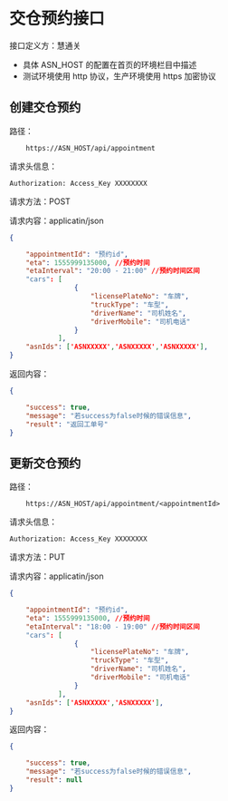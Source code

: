 # 交仓预约接口

接口定义方：慧通关

- 具体 ASN_HOST 的配置在首页的环境栏目中描述
- 测试环境使用 http 协议，生产环境使用 https 加密协议

## 创建交仓预约

路径：

```
    https://ASN_HOST/api/appointment
```

请求头信息：

```
Authorization: Access_Key XXXXXXXX
```

请求方法：POST

请求内容：applicatin/json

```json
{

	"appointmentId": "预约id",
	"eta": 1555999135000, //预约时间
	"etaInterval": "20:00 - 21:00" //预约时间区间
	"cars": [
				{
					"licensePlateNo": "车牌",
					"truckType": "车型",
					"driverName": "司机姓名",
					"driverMobile": "司机电话"
				}
			],
	"asnIds": ['ASNXXXXX','ASNXXXXX','ASNXXXXX'],
}
```

返回内容：

```json
{

    "success": true,
    "message": "若success为false时候的错误信息",
	"result": "返回工单号"
}
```

## 更新交仓预约


路径：

```
    https://ASN_HOST/api/appointment/<appointmentId>
```

请求头信息：

```
Authorization: Access_Key XXXXXXXX
```

请求方法：PUT

请求内容：applicatin/json

```json
{

	"appointmentId": "预约id",
	"eta": 1555999135000, //预约时间
	"etaInterval": "18:00 - 19:00" //预约时间区间
	"cars": [
				{
					"licensePlateNo": "车牌",
					"truckType": "车型",
					"driverName": "司机姓名",
					"driverMobile": "司机电话"
				}
			],
	"asnIds": ['ASNXXXXX','ASNXXXXX'],
}
```

返回内容：

```json
{

    "success": true,
    "message": "若success为false时候的错误信息",
	"result": null
}